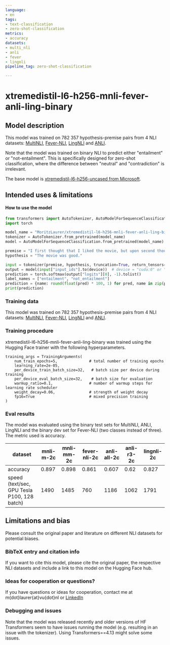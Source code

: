 ```yaml
---
language: 
- en
tags:
- text-classification
- zero-shot-classification
metrics:
- accuracy
datasets:
- multi_nli
- anli
- fever
- lingnli
pipeline_tag: zero-shot-classification

---
```

# xtremedistil-l6-h256-mnli-fever-anli-ling-binary
## Model description
This model was trained on 782 357 hypothesis-premise pairs from 4 NLI datasets: [MultiNLI](https://huggingface.co/datasets/multi_nli), [Fever-NLI](https://github.com/easonnie/combine-FEVER-NSMN/blob/master/other_resources/nli_fever.md), [LingNLI](https://arxiv.org/abs/2104.07179) and [ANLI](https://github.com/facebookresearch/anli). 

Note that the model was trained on binary NLI to predict either "entailment" or "not-entailment". This is specifically designed for zero-shot classification, where the difference between "neutral" and "contradiction" is irrelevant. 

The base model is [xtremedistil-l6-h256-uncased from Microsoft](https://huggingface.co/microsoft/xtremedistil-l6-h256-uncased). 

## Intended uses & limitations
#### How to use the model
```python
from transformers import AutoTokenizer, AutoModelForSequenceClassification
import torch

model_name = "MoritzLaurer/xtremedistil-l6-h256-mnli-fever-anli-ling-binary"
tokenizer = AutoTokenizer.from_pretrained(model_name)
model = AutoModelForSequenceClassification.from_pretrained(model_name)

premise = "I first thought that I liked the movie, but upon second thought it was actually disappointing."
hypothesis = "The movie was good."

input = tokenizer(premise, hypothesis, truncation=True, return_tensors="pt")
output = model(input["input_ids"].to(device))  # device = "cuda:0" or "cpu"
prediction = torch.softmax(output["logits"][0], -1).tolist()
label_names = ["entailment", "not_entailment"]
prediction = {name: round(float(pred) * 100, 1) for pred, name in zip(prediction, label_names)}
print(prediction)
```
### Training data
This model was trained on 782 357 hypothesis-premise pairs from 4 NLI datasets: [MultiNLI](https://huggingface.co/datasets/multi_nli), [Fever-NLI](https://github.com/easonnie/combine-FEVER-NSMN/blob/master/other_resources/nli_fever.md), [LingNLI](https://arxiv.org/abs/2104.07179) and [ANLI](https://github.com/facebookresearch/anli). 

### Training procedure
xtremedistil-l6-h256-mnli-fever-anli-ling-binary was trained using the Hugging Face trainer with the following hyperparameters.
```
training_args = TrainingArguments(
    num_train_epochs=5,              # total number of training epochs
    learning_rate=2e-05,
    per_device_train_batch_size=32,   # batch size per device during training
    per_device_eval_batch_size=32,    # batch size for evaluation
    warmup_ratio=0.1,                # number of warmup steps for learning rate scheduler
    weight_decay=0.06,               # strength of weight decay
    fp16=True                        # mixed precision training
)
```
### Eval results
The model was evaluated using the binary test sets for MultiNLI, ANLI, LingNLI and the binary dev set for Fever-NLI (two classes instead of three). The metric used is accuracy.

dataset | mnli-m-2c | mnli-mm-2c | fever-nli-2c | anli-all-2c | anli-r3-2c | lingnli-2c
--------|---------|----------|---------|----------|----------|------
accuracy | 0.897 | 0.898 | 0.861 | 0.607 | 0.62 | 0.827
speed (text/sec, GPU Tesla P100, 128 batch) | 1490 | 1485 | 760 | 1186 | 1062 | 1791


## Limitations and bias
Please consult the original paper and literature on different NLI datasets for potential biases. 

### BibTeX entry and citation info
If you want to cite this model, please cite the original paper, the respective NLI datasets and include a link to this model on the Hugging Face hub. 

### Ideas for cooperation or questions?
If you have questions or ideas for cooperation, contact me at m{dot}laurer{at}vu{dot}nl or [LinkedIn](https://www.linkedin.com/in/moritz-laurer/)

### Debugging and issues
Note that the model was released recently and older versions of HF Transformers seem to have issues running the model (e.g. resulting in an issue with the tokenizer). Using Transformers==4.13 might solve some issues. 